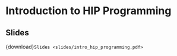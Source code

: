 # Introduction to HIP Programming

## Slides

{download}`Slides <slides/intro_hip_programming.pdf>`

